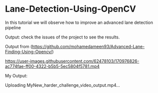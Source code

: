 # Lane-Detection-Using-OpenCV
In this tutorial we will observe how to improve an advanced lane detection pipeline

Output:
check the issues of the project to see the results.


Output from (https://github.com/mohamedameen93/Advanced-Lane-Finding-Using-Opencv/)


https://user-images.githubusercontent.com/62478103/170976826-ac774fae-ff00-4322-b5b5-5ec5804f5781.mp4





My Output:


Uploading MyNew_harder_challenge_video_output.mp4…


